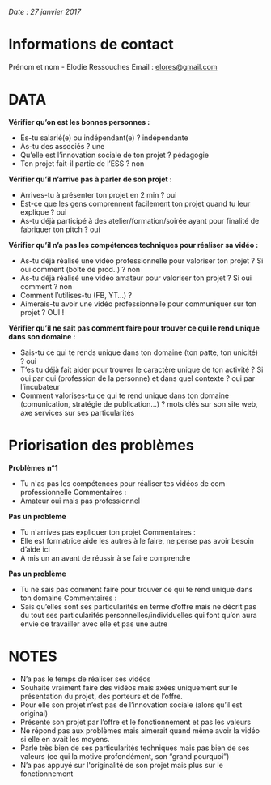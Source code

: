 *Date : 27 janvier 2017*

# Informations de contact
Prénom et nom - Elodie Ressouches
Email : elores@gmail.com

# DATA
**Vérifier qu’on est les bonnes personnes :**
- Es-tu salarié(e) ou indépendant(e) ? indépendante
- As-tu des associés ? une
- Qu’elle est l’innovation sociale de ton projet ? pédagogie
- Ton projet fait-il partie de l’ESS ? non

**Vérifier qu’il n’arrive pas à parler de son projet :**
- Arrives-tu à présenter ton projet en 2 min ? oui
- Est-ce que les gens comprennent facilement ton projet quand tu leur explique ? oui
- As-tu déjà participé à des atelier/formation/soirée ayant pour finalité de fabriquer ton pitch ? oui

**Vérifier qu’il n’a pas les compétences techniques pour réaliser sa vidéo :**
- As-tu déjà réalisé une vidéo professionnelle pour valoriser ton projet ? Si oui comment (boîte de prod..) ? non
- As-tu déjà réalisé une vidéo amateur pour valoriser ton projet ? Si oui comment ? non
- Comment l’utilises-tu (FB, YT…) ? 
- Aimerais-tu avoir une vidéo professionnelle pour communiquer sur ton projet ? OUI !

**Vérifier qu’il ne sait pas comment faire pour trouver ce qui le rend unique dans son domaine :**
- Sais-tu ce qui te rends unique dans ton domaine (ton patte, ton unicité) ? oui
- T’es tu déjà fait aider pour trouver le caractère unique de ton activité ? Si oui par qui (profession de la personne) et dans quel contexte ? oui par l’incubateur
- Comment valorises-tu ce qui te rend unique dans ton domaine (comunication, stratégie de publication…) ? mots clés sur son site web, axe services sur ses particularités

# Priorisation des problèmes

**Problèmes n°1**
- Tu n'as pas les compétences pour réaliser tes vidéos de com professionnelle 
Commentaires :  
- Amateur oui mais pas professionnel

**Pas un problème**
- Tu n'arrives pas expliquer ton projet 
Commentaires :  
- Elle est formatrice aide les autres à le faire, ne pense pas avoir besoin d’aide ici
- A mis un an avant de réussir à se faire comprendre

**Pas un problème**
- Tu ne sais pas comment faire pour trouver ce qui te rend unique dans ton domaine
Commentaires :  
- Sais qu’elles sont ses particularités en terme d’offre mais ne décrit pas du tout ses particularités personnelles/individuelles qui font qu’on aura envie de travailler avec elle et pas une autre

# NOTES
- N’a pas le temps de réaliser ses vidéos
- Souhaite vraiment faire des vidéos mais axées uniquement sur le présentation du projet, des porteurs et de l’offre.
- Pour elle son projet n’est pas de l’innovation sociale (alors qu’il est original)
- Présente son projet par l’offre et le fonctionnement et pas les valeurs
- Ne répond pas aux problèmes mais aimerait quand même avoir la vidéo si elle en avait les moyens.
- Parle très bien de ses particularités techniques mais pas bien de ses valeurs (ce qui la motive profondément, son “grand pourquoi”)
- N’a pas appuyé sur l'originalité de son projet mais plus sur le fonctionnement





